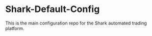 # Shark-Default-Config

This is the main configuration repo for the Shark automated trading platform.

